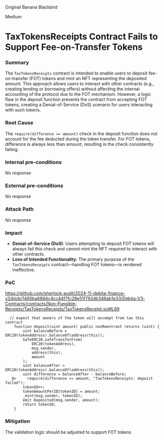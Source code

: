 Original Banana Blackbird

Medium

# TaxTokensReceipts Contract Fails to Support Fee-on-Transfer Tokens

### Summary

The ``TaxTokensReceipts`` contract is intended to enable users to deposit fee-on-transfer (FOT) tokens and mint an NFT representing the deposited amount. This approach allows users to interact with other contracts (e.g., creating lending or borrowing offers) without affecting the internal accounting of the protocol due to the FOT mechanism. However, a logic flaw in the deposit function prevents the contract from accepting FOT tokens, creating a Denial-of-Service (DoS) scenario for users interacting with such tokens.



### Root Cause

The ``require(difference >= amount)`` check in the deposit function does not account for the fee deducted during the token transfer. For FOT tokens, difference is always less than amount, resulting in the check consistently failing.



### Internal pre-conditions

_No response_

### External pre-conditions

_No response_

### Attack Path

_No response_

### Impact

- **Denial-of-Service (DoS)**: Users attempting to deposit FOT tokens will always fail this check and cannot mint the NFT required to interact with other contracts.
- **Loss of Intended Functionality**: The primary purpose of the ``TaxTokensReceipts`` contract—handling FOT tokens—is rendered ineffective.


### PoC

https://github.com/sherlock-audit/2024-11-debita-finance-v3/blob/1465ba6884c4cc44f7fc28e51f792db346ab1e33/Debita-V3-Contracts/contracts/Non-Fungible-Receipts/TaxTokensReceipts/TaxTokensReceipt.sol#L69
```solidity
  // expect that owners of the token will excempt from tax this contract
    function deposit(uint amount) public nonReentrant returns (uint) {
        uint balanceBefore = ERC20(tokenAddress).balanceOf(address(this));
        SafeERC20.safeTransferFrom(
            ERC20(tokenAddress),
            msg.sender,
            address(this),
            amount
        );
        uint balanceAfter = ERC20(tokenAddress).balanceOf(address(this));
        uint difference = balanceAfter - balanceBefore;
   @>     require(difference >= amount, "TaxTokensReceipts: deposit failed");
        tokenID++;
        tokenAmountPerID[tokenID] = amount;
        _mint(msg.sender, tokenID);
        emit Deposited(msg.sender, amount);
        return tokenID;
    }
```

### Mitigation

The validation logic should be adjusted to support FOT tokens